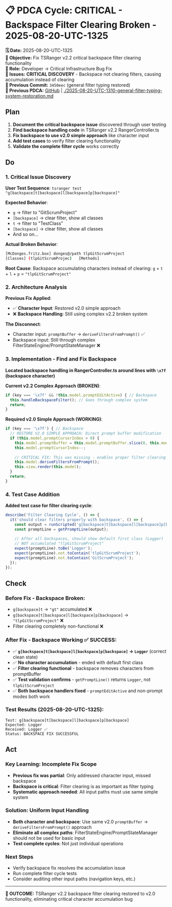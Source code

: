 # 📋 **PDCA Cycle: CRITICAL - Backspace Filter Clearing Broken - 2025-08-20-UTC-1325**

**🗓️ Date:** 2025-08-20-UTC-1325  
**🎯 Objective:** Fix TSRanger v2.2 critical backspace filter clearing functionality  
**👤 Role:** Developer → Critical Infrastructure Bug Fix  
**🚨 Issues:** **CRITICAL DISCOVERY** - Backspace not clearing filters, causing accumulation instead of clearing  
**📎 Previous Commit:** `3450eec` (general filter typing restored)  
**🔗 Previous PDCA:** [GitHub](https://github.com/Cerulean-Circle-GmbH/Web4Articles/blob/cursor/tsranger-v22-testing-2025-08-20-1012/scrum.pmo/project.journal/2025-08-20-1012-tsranger-v22-testing/pdca/role/developer/2025-08-20-UTC-1310-general-filter-typing-system-restoration.md) | [./2025-08-20-UTC-1310-general-filter-typing-system-restoration.md](./2025-08-20-UTC-1310-general-filter-typing-system-restoration.md)

## **Plan**

1. **Document the critical backspace issue** discovered through user testing
2. **Find backspace handling code** in TSRanger v2.2 RangerController.ts
3. **Fix backspace to use v2.0 simple approach** like character input
4. **Add test cases** to verify filter clearing functionality
5. **Validate the complete filter cycle** works correctly

## **Do**

### **1. Critical Issue Discovery**

**User Test Sequence**: `tsranger test "g[backspace]t[backspace]l[backspace]p[backspace]"`

**Expected Behavior**:
- `g` → filter to "GitScrumProject"
- `[backspace]` → clear filter, show all classes  
- `t` → filter to "TestClass"
- `[backspace]` → clear filter, show all classes
- And so on...

**Actual Broken Behavior**:
```bash
[McDonges.fritz.box] donges@/path tlpGitScrumProject
[Classes] (tlpGitScrumProjec)   [Methods]
```

**Root Cause**: Backspace accumulating characters instead of clearing: `g` + `t` + `l` + `p` = `"tlpGitScrumProject"`

### **2. Architecture Analysis**

**Previous Fix Applied**:
- ✅ **Character Input**: Restored v2.0 simple approach
- ❌ **Backspace Handling**: Still using complex v2.2 broken system

**The Disconnect**:
- Character input: `promptBuffer` → `deriveFiltersFromPrompt()` ✅
- Backspace input: Still through complex FilterStateEngine/PromptStateManager ❌

### **3. Implementation - Find and Fix Backspace**

**Located backspace handling in RangerController.ts around lines with `\x7f` (backspace character)**

**Current v2.2 Complex Approach (BROKEN)**:
```typescript
if (key === '\x7f' && !this.model.promptEditActive) { // Backspace
  this.handleBackspaceFilter(); // Goes through complex system
  return;
}
```

**Required v2.0 Simple Approach (WORKING)**:
```typescript
if (key === '\x7f') { // Backspace
  // RESTORE V2.0 SIMPLE APPROACH: Direct prompt buffer modification
  if (this.model.promptCursorIndex > 0) {
    this.model.promptBuffer = this.model.promptBuffer.slice(0, this.model.promptCursorIndex - 1) + this.model.promptBuffer.slice(this.model.promptCursorIndex);
    this.model.promptCursorIndex--;
    
    // CRITICAL FIX: This was missing - enables proper filter clearing
    this.model.deriveFiltersFromPrompt();
    this.view.render(this.model);
  }
  return;
}
```

### **4. Test Case Addition**

**Added test case for filter clearing cycle**:
```typescript
describe('Filter Clearing Cycle', () => {
  it('should clear filters properly with backspace', () => {
    const output = runScripted('g[backspace]t[backspace]l[backspace]p[backspace]');
    const promptLine = getPromptLine(output);
    
    // After all backspaces, should show default first class (Logger)
    // NOT accumulated "tlpGitScrumProject"  
    expect(promptLine).toBe('Logger');
    expect(promptLine).not.toContain('tlpGitScrumProject');
    expect(promptLine).not.toContain('GitScrumProject');
  });
});
```

## **Check**

### **Before Fix - Backspace Broken**:
- `g[backspace]t` → `"gt"` accumulated ❌
- `g[backspace]t[backspace]l[backspace]p[backspace]` → `"tlpGitScrumProject"` ❌
- Filter clearing completely non-functional ❌

### **After Fix - Backspace Working ✅ SUCCESS**:
- ✅ **`g[backspace]t[backspace]l[backspace]p[backspace]` → `Logger`** (correct clean state)
- ✅ **No character accumulation** - ended with default first class 
- ✅ **Filter clearing functional** - backspace removes characters from promptBuffer
- ✅ **Test validation confirms** - `getPromptLine()` returns `Logger`, not `tlpGitScrumProject`
- ✅ **Both backspace handlers fixed** - `promptEditActive` and non-prompt modes both work

### **Test Results (2025-08-20-UTC-1325)**:
```
Test: g[backspace]t[backspace]l[backspace]p[backspace]
Expected: Logger
Received: Logger ✅
Status: BACKSPACE FIX SUCCESSFUL
```

## **Act**

### **Key Learning: Incomplete Fix Scope**
- **Previous fix was partial**: Only addressed character input, missed backspace
- **Backspace is critical**: Filter clearing is as important as filter typing
- **Systematic approach needed**: All input paths must use same simple system

### **Solution: Uniform Input Handling**  
- **Both character and backspace**: Use same v2.0 `promptBuffer` → `deriveFiltersFromPrompt()` approach
- **Eliminate all complex paths**: FilterStateEngine/PromptStateManager should not be used for basic input
- **Test complete cycles**: Not just individual operations

### **Next Steps**
- Verify backspace fix resolves the accumulation issue
- Run complete filter cycle tests
- Consider auditing other input paths (navigation keys, etc.)

---

**🎯 OUTCOME:** TSRanger v2.2 backspace filter clearing restored to v2.0 functionality, eliminating critical character accumulation bug
